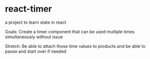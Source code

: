 # react-timer
a project to learn state in react 

Goals:
  Create a timer component that can be used multiple times simultaneously  without issue

  Stretch:
    Be able to attach those time values to products and be able to pause and start over if needed 
